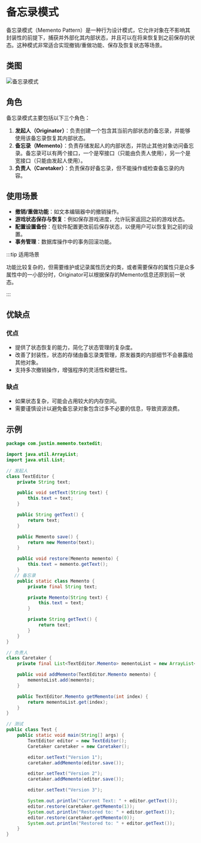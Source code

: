 # 备忘录模式

备忘录模式（Memento Pattern）是一种行为设计模式，它允许对象在不影响其封装性的前提下，捕获并外部化其内部状态，并且可以在将来恢复到之前保存的状态。这种模式非常适合实现撤销/重做功能、保存及恢复状态等场景。

## 类图

![备忘录模式](/assets/image/method/dp/备忘录模式.png)

## 角色

备忘录模式主要包括以下三个角色：

1. **发起人（Originator）**：负责创建一个包含其当前内部状态的备忘录，并能够使用该备忘录恢复其内部状态。
2. **备忘录（Memento）**：负责存储发起人的内部状态，并防止其他对象访问备忘录。备忘录可以有两个接口，一个是窄接口（只能由负责人使用），另一个是宽接口（只能由发起人使用）。
3. **负责人（Caretaker）**：负责保存好备忘录，但不能操作或检查备忘录的内容。

## 使用场景

- **撤销/重做功能**：如文本编辑器中的撤销操作。
- **游戏状态保存与恢复**：例如保存游戏进度，允许玩家返回之前的游戏状态。
- **配置设置备份**：在软件配置更改前后保存状态，以便用户可以恢复到之前的设置。
- **事务管理**：数据库操作中的事务回滚功能。

:::tip 适用场景

功能比较复杂的，但需要维护或记录属性历史的类，或者需要保存的属性只是众多属性中的一小部分时，Originator可以根据保存的Memento信息还原到前一状态。

:::

## 优缺点

### **优点**

- 提供了状态恢复的能力，简化了状态管理的复杂度。
- 改善了封装性，状态的存储由备忘录类管理，原发器类的内部细节不会暴露给其他对象。
- 支持多次撤销操作，增强程序的灵活性和健壮性。

### **缺点**

- 如果状态复杂，可能会占用较大的内存空间。
- 需要谨慎设计以避免备忘录对象包含过多不必要的信息，导致资源浪费。

## 示例

```java
package com.justin.memento.textedit;

import java.util.ArrayList;
import java.util.List;

// 发起人
class TextEditor {
    private String text;

    public void setText(String text) {
        this.text = text;
    }

    public String getText() {
        return text;
    }

    public Memento save() {
        return new Memento(text);
    }

    public void restore(Memento memento) {
        this.text = memento.getText();
    }
   // 备忘录
    public static class Memento {
        private final String text;

        private Memento(String text) {
            this.text = text;
        }

        private String getText() {
            return text;
        }
    }
}

// 负责人
class Caretaker {
    private final List<TextEditor.Memento> mementoList = new ArrayList<>();

    public void addMemento(TextEditor.Memento memento) {
        mementoList.add(memento);
    }

    public TextEditor.Memento getMemento(int index) {
        return mementoList.get(index);
    }
}

// 测试
public class Test {
    public static void main(String[] args) {
        TextEditor editor = new TextEditor();
        Caretaker caretaker = new Caretaker();

        editor.setText("Version 1");
        caretaker.addMemento(editor.save());

        editor.setText("Version 2");
        caretaker.addMemento(editor.save());

        editor.setText("Version 3");

        System.out.println("Current Text: " + editor.getText());
        editor.restore(caretaker.getMemento(1));
        System.out.println("Restored to: " + editor.getText());
        editor.restore(caretaker.getMemento(0));
        System.out.println("Restored to: " + editor.getText());
    }
}


```

